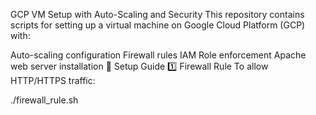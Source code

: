 GCP VM Setup with Auto-Scaling and Security
This repository contains scripts for setting up a virtual machine on Google Cloud Platform (GCP) with:

Auto-scaling configuration
Firewall rules
IAM Role enforcement
Apache web server installation
🚀 Setup Guide
1️⃣ Firewall Rule
To allow HTTP/HTTPS traffic:

./firewall_rule.sh
